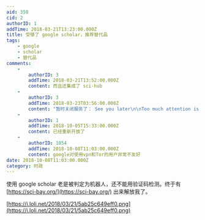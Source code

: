 ```yaml
---
aid: 350
cid: 2
authorID: 1
addTime: 2018-03-21T13:23:00.000Z
title: 受够了 google scholar，推荐替代品
tags:
    - google
    - scholar
    - 替代品
comments:
    -
        authorID: 3
        addTime: 2018-03-21T13:52:00.000Z
        content: 而且还集成了 sci-hub
    -
        authorID: 3
        addTime: 2018-03-23T03:56:00.000Z
        content: "暂时关闭服务了： See you later\n\nToo much attention is a bad thing, Sci-Bay decides to stop service for a while. Sorry. Anyone who knows how Sci-Bay works and wishes this tool benefits more academics, please contact: [\\[email\_protected\\]](/cdn-cgi/l/email-protection).org"
    -
        authorID: 1
        addTime: 2018-10-05T15:33:00.000Z
        content: 已经重新开放了
    -
        authorID: 1054
        addTime: 2018-10-08T11:03:00.000Z
        content: google对使用vpn和Tor的用户非常不友好
date: 2018-10-08T11:03:00.000Z
category: 时政
---
```


使用 google scholar 老是被判定为机器人，还不能用验证码检测。终于有 [https://sci-bay.org/](https://sci-bay.org/) 出来解放我了。

[https://i.loli.net/2018/03/21/5ab25c649eff0.png](https://i.loli.net/2018/03/21/5ab25c649eff0.png)
